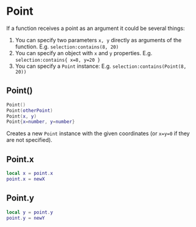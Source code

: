 # Point

If a function receives a point as an argument it could be several things:

1. You can specify two parameters `x, y` directly as arguments of the
   function.  E.g. `selection:contains(8, 20)`
1. You can specify an object with `x` and `y` properties.
   E.g. `selection:contains{ x=8, y=20 }`
1. You can specify a `Point` instance:
   E.g. `selection:contains(Point(8, 20))`

## Point()

```lua
Point()
Point(otherPoint)
Point(x, y)
Point{x=number, y=number}
```

Creates a new `Point` instance with the given coordinates (or `x=y=0`
if they are not specified).

## Point.x

```lua
local x = point.x
point.x = newX
```

## Point.y

```lua
local y = point.y
point.y = newY
```
